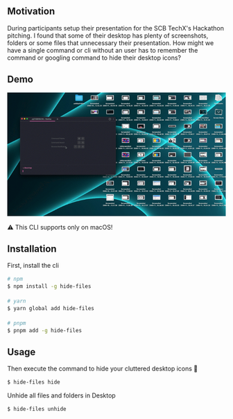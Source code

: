 ## Motivation

During participants setup their presentation for the SCB TechX's Hackathon pitching. I found that some of their desktop has plenty of screenshots, folders or some files that unnecessary their
presentation. How might we have a single command or cli without an user has to remember the command or googling command to hide their desktop icons?

## Demo

![demo hide and show files with hide-files cli](./docs/demo.gif)

⚠️ This CLI supports only on macOS!

## Installation

First, install the cli

```bash
# npm
$ npm install -g hide-files

# yarn
$ yarn global add hide-files

# pnpm
$ pnpm add -g hide-files
```

## Usage

Then execute the command to hide your cluttered desktop icons 🤫

```bash
$ hide-files hide
```

Unhide all files and folders in Desktop

```bash
$ hide-files unhide
```
